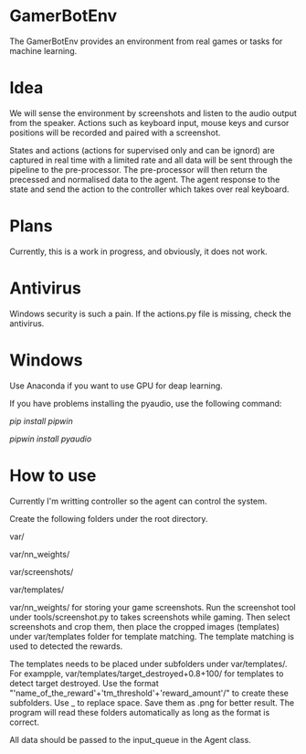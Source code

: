 # GamerBotEnv

The GamerBotEnv provides an environment from real games or tasks for machine learning.

# Idea

We will sense the environment by screenshots and listen to the audio output from the speaker. Actions such as keyboard input,
mouse keys and cursor positions will be recorded and paired with a screenshot.

States and actions (actions for supervised only and can be ignord) are captured in real time with a limited rate and all data will be sent through the pipeline to the
pre-processor. The pre-processor will then return the precessed and normalised data to the agent. The agent response to the state and send the action to the controller which takes over real keyboard.

# Plans
Currently, this is a work in progress, and obviously, it does not work.

# Antivirus
Windows security is such a pain. If the actions.py file is missing, check the antivirus.

# Windows
Use Anaconda if you want to use GPU for deap learning.

If you have problems installing the pyaudio, use the following command:

*pip install pipwin*

*pipwin install pyaudio*

# How to use
Currently I'm writting controller so the agent can control the system.

Create the following folders under the root directory.

var/

var/nn_weights/

var/screenshots/

var/templates/

var/nn_weights/ for storing your game screenshots. Run the screenshot tool under tools/screenshot.py to takes screenshots while gaming. Then select screenshots
and crop them, then place the cropped images (templates) under var/templates folder for template matching. The template matching is used to detected the rewards.

The templates needs to be placed under subfolders under var/templates/. For exampple, var/templates/target_destroyed+0.8+100/ for templates to detect target destroyed.
Use the format "'name_of_the_reward'+'tm_threshold'+'reward_amount'/" to create these subfolders. Use _ to replace space. Save them as .png for better result. The program will read these folders automatically as long as the format is correct.

All data should be passed to the input_queue in the Agent class.
